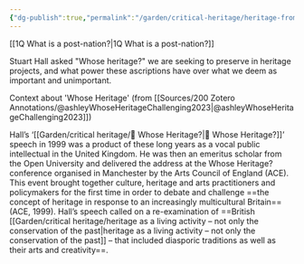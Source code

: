 ```yaml
---
{"dg-publish":true,"permalink":"/garden/critical-heritage/heritage-from-a-cultural-studies-pov/","created":"2023-09-06T11:06:38.931+08:00","updated":"2024-07-22T14:45:57.943+08:00"}
---
```


[[1Q What is a post-nation?\|1Q What is a post-nation?]]

Stuart Hall asked "Whose heritage?" we are seeking to preserve in heritage projects, and what power these ascriptions have over what we deem as important and unimportant.

Context about 'Whose Heritage' (from [[Sources/200 Zotero Annotations/@ashleyWhoseHeritageChallenging2023\|@ashleyWhoseHeritageChallenging2023]])

Hall’s ‘[[Garden/critical heritage/🌳 Whose Heritage?\|🌳 Whose Heritage?]]’ speech in 1999 was a product of these long years as a vocal public intellectual in the United Kingdom. He was then an emeritus scholar from the Open University and delivered the address at the Whose Heritage? conference organised in Manchester by the Arts Council of England (ACE). This event brought together culture, heritage and arts practitioners and policymakers for the first time in order to debate and challenge ==the concept of heritage in response to an increasingly multicultural Britain== (ACE, 1999). Hall’s speech called on a re-examination of ==British [[Garden/critical heritage/heritage as a living activity – not only the conservation of the past\|heritage as a living activity – not only the conservation of the past]] – that included diasporic traditions as well as their arts and creativity==.




